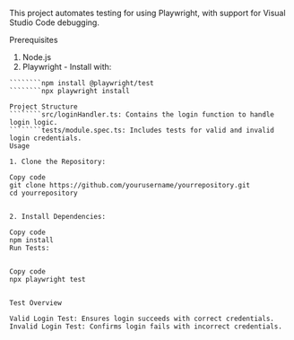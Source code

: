 This project automates testing for using Playwright, with support for Visual Studio Code debugging.

Prerequisites
1. Node.js 
2. Playwright - Install with:
````````Copy code
````````npm install @playwright/test
````````npx playwright install

Project Structure
````````src/loginHandler.ts: Contains the login function to handle login logic.
````````tests/module.spec.ts: Includes tests for valid and invalid login credentials.
Usage

1. Clone the Repository:

Copy code
git clone https://github.com/yourusername/yourrepository.git
cd yourrepository


2. Install Dependencies:

Copy code
npm install
Run Tests:


Copy code
npx playwright test


Test Overview

Valid Login Test: Ensures login succeeds with correct credentials.
Invalid Login Test: Confirms login fails with incorrect credentials.
